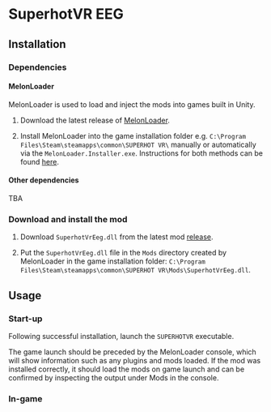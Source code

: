 
# SuperhotVR EEG

## Installation

### Dependencies

#### MelonLoader

MelonLoader is used to load and inject the mods into games built in Unity.

1. Download the latest release of [MelonLoader](https://melonwiki.xyz/#/?id=automated-installation).

2. Install MelonLoader into the game installation folder e.g. `C:\Program Files\Steam\steamapps\common\SUPERHOT VR\` manually or automatically via the `MelonLoader.Installer.exe`. Instructions for both methods can be found [here](https://melonwiki.xyz/#/).

  

#### Other dependencies

TBA

### Download and install the mod

1. Download `SuperhotVrEeg.dll` from the latest mod [release](https://github.com/smcmanis/SuperhotVR_EEG/releases/latest).

2. Put the `SuperhotVrEeg.dll` file in the `Mods` directory created by MelonLoader in the game installation folder: `C:\Program Files\Steam\steamapps\common\SUPERHOT VR\Mods\SuperhotVrEeg.dll`.  

## Usage

### Start-up
Following successful installation, launch the `SUPERHOTVR` executable.  

The game launch should be preceded by the MelonLoader console, which will show information such as any plugins and mods loaded. If the mod was installed correctly, it should load the mods on game launch and can be confirmed by inspecting the output under Mods in the console.
  

### In-game
